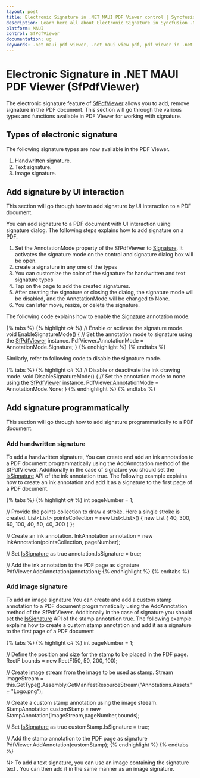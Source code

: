 ```yaml
---
layout: post
title: Electronic Signature in .NET MAUI PDF Viewer control | Syncfusion
description: Learn here all about Electronic Signature in Syncfusion .NET MAUI PDF Viewer (SfPdfViewer) control and its types.
platform: MAUI
control: SfPdfViewer
documentation: ug
keywords: .net maui pdf viewer, .net maui view pdf, pdf viewer in .net maui, .net maui open pdf, maui pdf viewer, maui pdf view
---
```


# Electronic Signature in .NET MAUI PDF Viewer (SfPdfViewer)

The electronic signature feature of [SfPdfViewer](https://help.syncfusion.com/cr/maui/Syncfusion.Maui.PdfViewer.SfPdfViewer.html) allows you to add, remove signature in the PDF document. This section will go through the various types and functions available in PDF Viewer for working with signature.

## Types of electronic signature

The following signature types are now available in the PDF Viewer.

1.	Handwritten signature.
2.	Text signature.
3.  Image signature.

## Add signature by UI interaction

This section will go through how to add signature by UI interaction to a PDF document.

You can add signature to a PDF document with UI interaction using signature dialog. The following steps explains how to add signature on a PDF.

1. Set the AnnotationMode property of the SfPdfViewer to [Signature](https://help.syncfusion.com/cr/maui/Syncfusion.Maui.PdfViewer.AnnotationMode.html#Syncfusion_Maui_PdfViewer_AnnotationMode_Signature). It activates the signature mode on the control and signature dialog box will be open.
2. create a signature in any one of the types
3. You can customize the color of the signature for handwritten and text signature types
4. Tap on the page to add the created signatures.
5. After creating the signature or closing the dialog, the signature mode will be disabled, and the AnnotationMode will be changed to None.
6. You can later move, resize, or delete the signature.

The following code explains how to enable the [Signature](https://help.syncfusion.com/cr/maui/Syncfusion.Maui.PdfViewer.AnnotationMode.html#Syncfusion_Maui_PdfViewer_AnnotationMode_Signature) annotation mode.

{% tabs %}
{% highlight c# %}
// Enable or activate the signature mode.
void EnableSignatureMode()
{
    // Set the annotation mode to signature using the [SfPdfViewer](https://help.syncfusion.com/cr/maui/Syncfusion.Maui.PdfViewer.SfPdfViewer.html) instance.
    PdfViewer.AnnotationMode = AnnotationMode.Signature;
}
{% endhighlight %}
{% endtabs %}

Similarly, refer to following code to disable the signature mode.

{% tabs %}
{% highlight c# %}
// Disable or deactivate the ink drawing mode.
void DisableSignatureMode()
{
    // Set the annotation mode to none using the [SfPdfViewer](https://help.syncfusion.com/cr/maui/Syncfusion.Maui.PdfViewer.SfPdfViewer.html) instance.
    PdfViewer.AnnotationMode = AnnotationMode.None;
}
{% endhighlight %}
{% endtabs %}

## Add signature programmatically

This section will go through how to add signature programmatically to a PDF document.

### Add handwritten signature 

To add a handwritten signature, You can create and add an ink annotation to a PDF document programmatically using the AddAnnotation method of the SfPdfViewer. Additionally in the case of signature you should set the [IsSignature](https://help.syncfusion.com/cr/maui/Syncfusion.Maui.PdfViewer.InkAnnotation.html#Syncfusion_Maui_PdfViewer_InkAnnotation_IsSignature) API of the ink annotation true. The following example explains how to create an ink annotation and add it as a signature to the first page of a PDF document.

{% tabs %}
{% highlight c# %}
int pageNumber = 1;
    
// Provide the points collection to draw a stroke. Here a single stroke is created.
List<List<float>> pointsCollection = new List<List<float>>()
{
   new List<float> { 40, 300, 60, 100, 40, 50, 40, 300 }
};

// Create an ink annotation.
InkAnnotation annotation = new InkAnnotation(pointsCollection, pageNumber);

// Set [IsSignature](https://help.syncfusion.com/cr/maui/Syncfusion.Maui.PdfViewer.InkAnnotation.html#Syncfusion_Maui_PdfViewer_InkAnnotation_IsSignature) as true
annotation.IsSignature = true;

// Add the ink annotation to the PDF page as signature
PdfViewer.AddAnnotation(annotation);
{% endhighlight %}
{% endtabs %}

### Add image signature

To add an image signature You can create and add a custom stamp annotation to a PDF document programmatically using the AddAnnotation method of the SfPdfViewer. Additionally in the case of signature you should set the [IsSignature](https://help.syncfusion.com/cr/maui/Syncfusion.Maui.PdfViewer.InkAnnotation.html#Syncfusion_Maui_PdfViewer_InkAnnotation_IsSignature) API of the stamp annotation true. The following example explains how to create a custom stamp annotation and add it as a signature to the first page of a PDF document

{% tabs %}
{% highlight c# %}
int pageNumber = 1;

// Define the position and size for the stamp to be placed in the PDF page.
RectF bounds = new RectF(50, 50, 200, 100);

// Create image stream from the image to be used as stamp.
Stream imageStream = this.GetType().Assembly.GetManifestResourceStream("Annotations.Assets." + "Logo.png");

// Create a custom stamp annotation using the image steeam.
StampAnnotation customStamp = new StampAnnotation(imageStream,pageNumber,bounds);

// Set [IsSignature](https://help.syncfusion.com/cr/maui/Syncfusion.Maui.PdfViewer.InkAnnotation.html#Syncfusion_Maui_PdfViewer_InkAnnotation_IsSignature) as true
customStamp.IsSignature = true;

// Add the stamp annotation to the PDF page as signature
PdfViewer.AddAnnotation(customStamp);
{% endhighlight %}
{% endtabs %}

N> To add a text signature, you can use an image containing the signature text . You can then add it in the same manner as an image signature.

